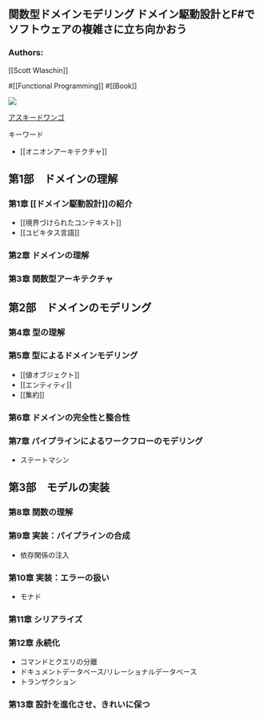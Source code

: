 ## 関数型ドメインモデリング ドメイン駆動設計とF#でソフトウェアの複雑さに立ち向かおう

### Authors:
[[Scott Wlaschin]]

#[[Functional Programming]] #[[Book]]

![](https://64.media.tumblr.com/c8a2317e7e796671fa2ac6deaf0d6e1b/39ad9d2c77efd826-5b/s2048x3072/8b62a7a2f05481eb786b4aa92590a84a1c75f92c.jpg)

[アスキードワンゴ](https://asciidwango.jp/post/754242099814268928/%E9%96%A2%E6%95%B0%E5%9E%8B%E3%83%89%E3%83%A1%E3%82%A4%E3%83%B3%E3%83%A2%E3%83%87%E3%83%AA%E3%83%B3%E3%82%B0)

キーワード

- [[オニオンアーキテクチャ]]

## 第1部　ドメインの理解
### 第1章 [[ドメイン駆動設計]]の紹介
- [[境界づけられたコンテキスト]]
- [[ユビキタス言語]]
### 第2章 ドメインの理解
### 第3章 関数型アーキテクチャ
## 第2部　ドメインのモデリング
### 第4章 型の理解
### 第5章 型によるドメインモデリング
- [[値オブジェクト]]
- [[エンティティ]]
- [[集約]]
### 第6章 ドメインの完全性と整合性
### 第7章 パイプラインによるワークフローのモデリング
- ステートマシン
## 第3部　モデルの実装
### 第8章 関数の理解
### 第9章 実装：パイプラインの合成
- 依存関係の注入
### 第10章 実装：エラーの扱い
- モナド
### 第11章 シリアライズ
### 第12章 永続化
- コマンドとクエリの分離
- ドキュメントデータベース/リレーショナルデータベース
- トランザクション
### 第13章 設計を進化させ、きれいに保つ